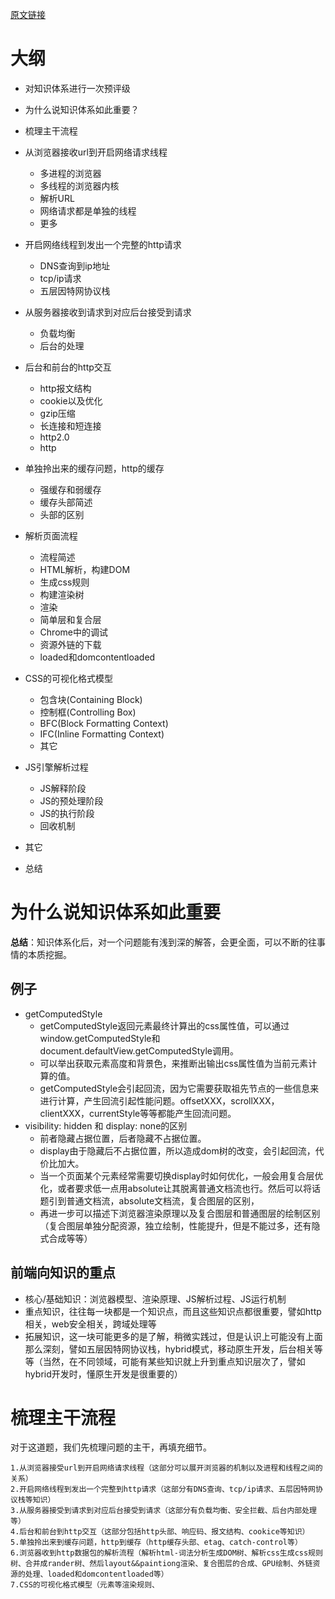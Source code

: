 [原文链接](http://www.dailichun.com/2018/03/12/whenyouenteraurl.html)
# 大纲
* 对知识体系进行一次预评级
* 为什么说知识体系如此重要？
* 梳理主干流程
* 从浏览器接收url到开启网络请求线程

    * 多进程的浏览器
    * 多线程的浏览器内核
    * 解析URL
    * 网络请求都是单独的线程
    * 更多
* 开启网络线程到发出一个完整的http请求

    * DNS查询到ip地址
    * tcp/ip请求
    * 五层因特网协议栈
* 从服务器接收到请求到对应后台接受到请求
    * 负载均衡
    * 后台的处理
* 后台和前台的http交互

    * http报文结构
    * cookie以及优化
    * gzip压缩
    * 长连接和短连接
    * http2.0
    * http
* 单独拎出来的缓存问题，http的缓存

    * 强缓存和弱缓存
    * 缓存头部简述
    * 头部的区别
* 解析页面流程

    * 流程简述
    * HTML解析，构建DOM
    * 生成css规则
    * 构建渲染树
    * 渲染
    * 简单层和复合层
    * Chrome中的调试
    * 资源外链的下载
    * loaded和domcontentloaded
* CSS的可视化格式模型

    * 包含块(Containing Block)
    * 控制框(Controlling Box)
    * BFC(Block Formatting Context)
    * IFC(Inline Formatting Context)
    * 其它
* JS引擎解析过程

    * JS解释阶段
    * JS的预处理阶段
    * JS的执行阶段
    * 回收机制
* 其它
* 总结
# 为什么说知识体系如此重要
**总结**：知识体系化后，对一个问题能有浅到深的解答，会更全面，可以不断的往事情的本质挖掘。
## 例子
* getComputedStyle
    * getComputedStyle返回元素最终计算出的css属性值，可以通过window.getComputedStyle和document.defaultView.getComputedStyle调用。
    * 可以举出获取元素高度和背景色，来推断出输出css属性值为当前元素计算的值。
    * getComputedStyle会引起回流，因为它需要获取祖先节点的一些信息来进行计算，产生回流引起性能问题。offsetXXX，scrollXXX，clientXXX，currentStyle等等都能产生回流问题。
* visibility: hidden 和 display: none的区别
    * 前者隐藏占据位置，后者隐藏不占据位置。
    * display由于隐藏后不占据位置，所以造成dom树的改变，会引起回流，代价比加大。
    * 当一个页面某个元素经常需要切换display时如何优化，一般会用复合层优化，或者要求低一点用absolute让其脱离普通文档流也行。然后可以将话题引到普通文档流，absolute文档流，复合图层的区别，
    * 再进一步可以描述下浏览器渲染原理以及复合图层和普通图层的绘制区别（复合图层单独分配资源，独立绘制，性能提升，但是不能过多，还有隐式合成等等）
## 前端向知识的重点
* 核心/基础知识：浏览器模型、渲染原理、JS解析过程、JS运行机制
* 重点知识，往往每一块都是一个知识点，而且这些知识点都很重要，譬如http相关，web安全相关，跨域处理等
* 拓展知识，这一块可能更多的是了解，稍微实践过，但是认识上可能没有上面那么深刻，譬如五层因特网协议栈，hybrid模式，移动原生开发，后台相关等等（当然，在不同领域，可能有某些知识就上升到重点知识层次了，譬如hybrid开发时，懂原生开发是很重要的）
# 梳理主干流程
对于这道题，我们先梳理问题的主干，再填充细节。

    1.从浏览器接受url到开启网络请求线程（这部分可以展开浏览器的机制以及进程和线程之间的关系）
    2.开启网络线程到发出一个完整到http请求（这部分有DNS查询、tcp/ip请求、五层因特网协议栈等知识）
    3.从服务器接受到请求到对应后台接受到请求（这部分有负载均衡、安全拦截、后台内部处理等）
    4.后台和前台到http交互（这部分包括http头部、响应码、报文结构、cookice等知识）
    5.单独拎出来到缓存问题，http到缓存（http缓存头部、etag、catch-control等）
    6.浏览器收到http数据包的解析流程（解析html-词法分析生成DOM树、解析css生成css规则树、合并成rander树、然后layout&&paintiong渲染、复合图层的合成、GPU绘制、外链资源的处理、loaded和domcontentloaded等）
    7.CSS的可视化格式模型（元素等渲染规则、